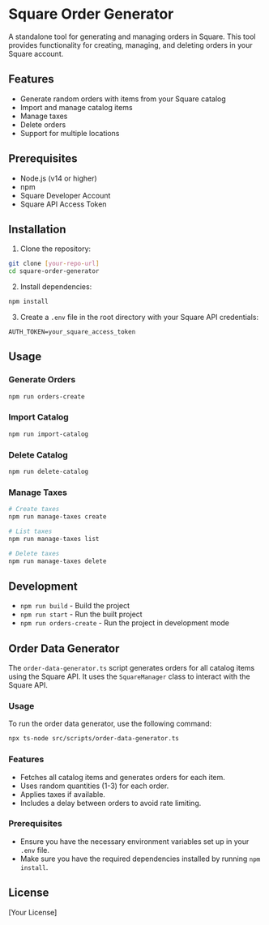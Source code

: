 # Square Order Generator

A standalone tool for generating and managing orders in Square. This tool provides functionality for creating, managing, and deleting orders in your Square account.

## Features

- Generate random orders with items from your Square catalog
- Import and manage catalog items
- Manage taxes
- Delete orders
- Support for multiple locations

## Prerequisites

- Node.js (v14 or higher)
- npm
- Square Developer Account
- Square API Access Token

## Installation

1. Clone the repository:
```bash
git clone [your-repo-url]
cd square-order-generator
```

2. Install dependencies:
```bash
npm install
```

3. Create a `.env` file in the root directory with your Square API credentials:
```
AUTH_TOKEN=your_square_access_token
```

## Usage

### Generate Orders
```bash
npm run orders-create
```

### Import Catalog
```bash
npm run import-catalog
```

### Delete Catalog
```bash
npm run delete-catalog
```

### Manage Taxes
```bash
# Create taxes
npm run manage-taxes create

# List taxes
npm run manage-taxes list

# Delete taxes
npm run manage-taxes delete
```

## Development

- `npm run build` - Build the project
- `npm run start` - Run the built project
- `npm run orders-create` - Run the project in development mode

## Order Data Generator

The `order-data-generator.ts` script generates orders for all catalog items using the Square API. It uses the `SquareManager` class to interact with the Square API.

### Usage

To run the order data generator, use the following command:

```bash
npx ts-node src/scripts/order-data-generator.ts
```

### Features

- Fetches all catalog items and generates orders for each item.
- Uses random quantities (1-3) for each order.
- Applies taxes if available.
- Includes a delay between orders to avoid rate limiting.

### Prerequisites

- Ensure you have the necessary environment variables set up in your `.env` file.
- Make sure you have the required dependencies installed by running `npm install`.

## License

[Your License] 
